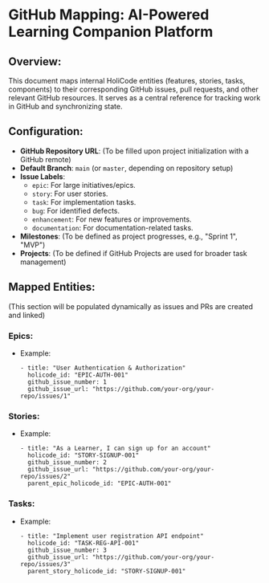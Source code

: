 # GitHub Mapping: AI-Powered Learning Companion Platform

## Overview:
This document maps internal HoliCode entities (features, stories, tasks, components) to their corresponding GitHub issues, pull requests, and other relevant GitHub resources. It serves as a central reference for tracking work in GitHub and synchronizing state.

## Configuration:
- **GitHub Repository URL**: (To be filled upon project initialization with a GitHub remote)
- **Default Branch**: `main` (or `master`, depending on repository setup)
- **Issue Labels**:
    - `epic`: For large initiatives/epics.
    - `story`: For user stories.
    - `task`: For implementation tasks.
    - `bug`: For identified defects.
    - `enhancement`: For new features or improvements.
    - `documentation`: For documentation-related tasks.
- **Milestones**: (To be defined as project progresses, e.g., "Sprint 1", "MVP")
- **Projects**: (To be defined if GitHub Projects are used for broader task management)

## Mapped Entities:
(This section will be populated dynamically as issues and PRs are created and linked)

### Epics:
- Example:
    ```
    - title: "User Authentication & Authorization"
      holicode_id: "EPIC-AUTH-001"
      github_issue_number: 1
      github_issue_url: "https://github.com/your-org/your-repo/issues/1"
    ```

### Stories:
- Example:
    ```
    - title: "As a Learner, I can sign up for an account"
      holicode_id: "STORY-SIGNUP-001"
      github_issue_number: 2
      github_issue_url: "https://github.com/your-org/your-repo/issues/2"
      parent_epic_holicode_id: "EPIC-AUTH-001"
    ```

### Tasks:
- Example:
    ```
    - title: "Implement user registration API endpoint"
      holicode_id: "TASK-REG-API-001"
      github_issue_number: 3
      github_issue_url: "https://github.com/your-org/your-repo/issues/3"
      parent_story_holicode_id: "STORY-SIGNUP-001"
